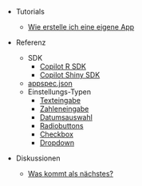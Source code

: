 - Tutorials

  - [Wie erstelle ich eine eigene App](de/create_app.md)
  
- Referenz
  - SDK
    - [Copilot R SDK](de/copilot-r-sdk.md) 
    - [Copilot Shiny SDK](de/copilot-shiny-sdk.md) 
  - [appspec.json](de/appspec.md)
  - Einstellungs-Typen
    - [Texteingabe](de/string.md)
    - [Zahleneingabe](de/integer.md)
    - [Datumsauswahl](de/instant.md)
    - [Radiobuttons](de/radiobuttons.md)
    - [Checkbox](de/checkbox.md)
    - [Dropdown](de/dropdown.md)

- Diskussionen 
  - [Was kommt als nächstes?](de/whatsnext.md)